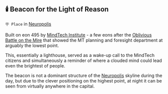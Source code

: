 ## 🕯️ Beacon for the Light of Reason

`🪧 Place` in [Neuropolis](<https://zeithalt.github.io/r/neuropolis.html>)

Built on eon 495 by [MindTech Institute](<https://zeithalt.github.io/r/mindtech_institute.html>) - a few eons after the [Oblivious Battle on the Mire](<https://alexeygorovoy.github.io/zeithalt/timeline/#eon-491---the-oblivious-battle-on-the-mire>) that showed the MT planning and foresight department at arguably the lowest point.

This, essentially a lighthouse, served as a wake-up call to the MindTech citizens and simultaneously a reminder of where a clouded mind could lead even the brightest of people.

The beacon is not a dominant structure of the [Neuropolis](<https://zeithalt.github.io/r/neuropolis.html>) skyline during the day, but due to the clever positioning on the highest point, at night it can be seen from virtually anywhere in the capital.

